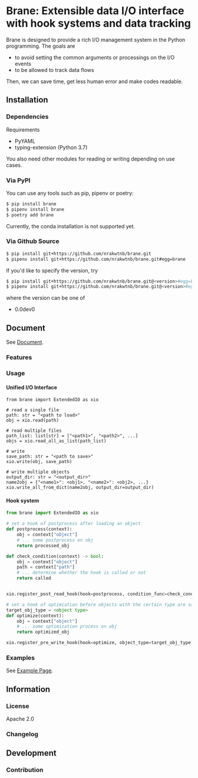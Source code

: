 # Brane: Extensible data I/O interface with hook systems and data tracking 

Brane is designed to provide a rich I/O management system in the Python programming.
The goals are

* to avoid setting the common arguments or processings on the I/O events
* to be allowed to track data flows

Then, we can save time, get less human error and make codes readable.

## Installation

### Dependencies

Requirements
* PyYAML
* typing-extension (Python 3.7)

You also need other modules for reading or writing depending on use cases.

### Via PyPI

You can use any tools such as pip, pipenv or poetry:

```sh
$ pip install brane
$ pipenv install brane
$ poetry add brane
```

Currently, the conda installation is not supported yet.

### Via Github Source

```sh
$ pip install git+https://github.com/nrakwtnb/brane.git
$ pipenv install git+https://github.com/nrakwtnb/brane.git#egg=brane
```

If you'd like to specify the version, try
```sh
$ pip install git+https://github.com/nrakwtnb/brane.git@<version>#egg=brane
$ pipenv install git+https://github.com/nrakwtnb/brane.git@<version>#egg=brane
```
where the version can be one of
* 0.0dev0

## Document

See [Document](https://nrakwtnb.github.io/brane/).

### Features

### Usage

#### Unified I/O Interface

```pyhon
from brane import ExtendedIO as xio

# read a single file
path: str = "<path to load>"
obj = xio.read(path)

# read multiple files
path_list: list[str] = ["<path1>", "<path2>", ...]
objs = xio.read_all_as_list(path_list)

# write
save_path: str = "<path to save>"
xio.write(obj, save_path)

# write multiple objects
output_dir: str = "<output_dir>"
name2obj = {"<name1>": <obj1>, "<name2>": <obj2>, ...}
xio.write_all_from_dict(name2obj, output_dir=output_dir)
```

#### Hook system

```python
from brane import ExtendedIO as xio

# set a hook of postprocess after loading an object
def postprocess(context):
    obj = context["object"]
    # ... some postprocess on obj
    return processed_obj

def check_condition(context) -> bool:
    obj = context["object"]
    path = context["path"]
    # ... determine whether the hook is called or not
    return called


xio.register_post_read_hook(hook=postprocess, condition_func=check_condition)

# set a hook of optimiation before objects with the certain type are saved
target_obj_type = <object type>
def optimize(context):
    obj = context["object"]
    # ... some optimization process on obj
    return optimized_obj

xio.register_pre_write_hook(hook=optimize, object_type=target_obj_type)
```

### Examples

See [Example Page](examples).

## Information

### License

Apache 2.0

### Changelog

## Development

### Contribution

